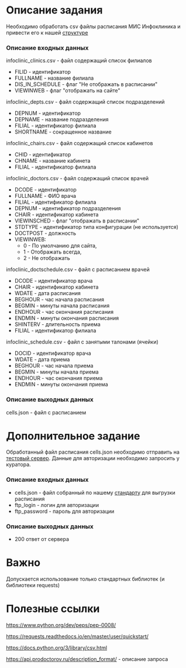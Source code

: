 # Описание задания
Необходимо обработать csv файлы расписания МИС Инфоклиника и привести его к нашей [структуре](https://api.prodoctorov.ru/description_format/)

### Описание входных данных
infoclinic_clinics.csv - файл содержащий список филиалов

- FILID - идентификатор
- FULLNAME - название филиала
- DIS_IN_SCHEDULE - флаг "Не отображать в расписании"
- VIEWINWEB - флаг "отображать на сайте"

infoclinic_depts.csv - файл содержащий список подразделений

- DEPNUM - идентификатор
- DEPNAME - название подразделения
- FILIAL - идентификатор филиала
- SHORTNAME - сокращенное название

infoclinic_chairs.csv - файл содержащий список кабинетов

- CHID - идентификатор
- CHNAME - название кабинета
- FILIAL - идентификатор филиала

infoclinic_doctors.csv - файл содержащий список врачей

- DCODE - идентификатор
- FULLNAME - ФИО врача
- FILIAL - идентификатор филиала
- DEPNUM - идентификатор подразделения
- CHAIR - идентификатор кабинета
- VIEWINSCHED - флаг "отображать в расписании" 
- STDTYPE - идентификатор типа конфигурации (не используется)
- DOCTPOST - должность
- VIEWINWEB: 
    * 0 - По умолчанию для сайта,
    * 1 - Отображать всегда,
    * 2 - Не отображать

infoclinic_doctschedule.csv -  файл с расписанием врачей

- DCODE - идентификатор врача
- CHAIR - идентификатор кабинета
- WDATE - дата расписания
- BEGHOUR - час начала расписания
- BEGMIN - минуты начала расписания
- ENDHOUR - час окончания расписания
- ENDMIN - минуты окончания расписания
- SHINTERV - длительность приема
- FILIAL - идентификатор филиала

infoclinic_schedule.csv - файл с занятыми талонами (ячейки)

- DOCID - идентификатор врача
- WDATE - дата приема
- BEGHOUR - час начала приема
- BEGMIN - минуты начала приема
- ENDHOUR - час окончания приема
- ENDMIN - минуты окончания приема

### Описание выходных данных
cells.json - файл с расписанием

# Дополнительное задание
Обработанный файл расписания cells.json необходимо отправить на [тестовый сервер](https://api.test18.prodoctorov.lan/mis/send_cells/). Данные для авторизации необходимо запросить у куратора.

### Описание входных данных
- cells.json - файл собранный по нашему [стандарту](https://api.prodoctorov.ru/description_format/) для выгрузки расписания
- ftp_login - логин для авторизации
- ftp_password - пароль для авторизации

### Описание выходных данных
- 200 ответ от сервера

# Важно
Допускается использование только стандартных библиотек (и библиотеки requests)

# Полезные ссылки
https://www.python.org/dev/peps/pep-0008/

https://requests.readthedocs.io/en/master/user/quickstart/

https://docs.python.org/3/library/csv.html

https://api.prodoctorov.ru/description_format/ - описание запроса
